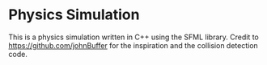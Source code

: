 # Physics Simulation

This is a physics simulation written in C++ using the SFML library.
Credit to https://github.com/johnBuffer for the inspiration and the collision detection code.